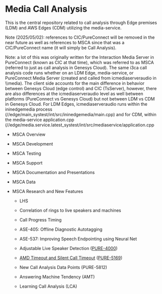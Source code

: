 # Media Call Analysis  
  
This is the central repository related to call analysis through Edge premises (LDM) and AWS Edges (CDM) utilizing the media-service.

Note (2025/05/02): references to CIC/PureConnect will be removed in the near future as well as references to MSCA since that was a CIC/PureConnect name (it will simply be Call Analysis).

Note: a lot of this was originally written for the Interaction Media Server in PureConnect (known as CIC at that time), which was referred to as MSCA (referred to just as call analysis in Genesys Cloud).  The same i3ca call analysis code runs whether on an LDM Edge, media-service, or PureConnect Media Server (created and called from icmediaserveraudio in \\\media).  The client side accounts for the main difference in behavior between Genesys Cloud (edge control) and CIC (TsServer), however, there are also differences at the icmediaserveraudio level as well between platforms (PureConnect vs Genesys Cloud) but not between LDM vs CDM in Genesys Cloud.  For LDM Edges, icmediaserveraudio runs within the ininedgemedia process (//edge/main_systest/int/src/ininedgemedia/main.cpp) and for CDM, within the media-service application.cpp (//edge/media.service.latest_systest/int/src/mediaservice/application.cpp

  * MSCA Overview

  * MSCA Development

  * MSCA Testing

  * MSCA Support

  * MSCA Documentation and Presentations

  * MSCA Data

  * MSCA Research and New Features 

    * LHS

    * Correlation of rings to live speakers and machines

    * Call Progress Timing

    * ASE-405: Offline Diagnostic Autotagging

    * ASE-537: Improving Speech Endpointing using Neural Net

    * Adjustable Live Speaker Detection ([PURE-4000](https://inindca.atlassian.net/browse/PURE-4000))

    * [AMD Timeout and Silent Call Timeout](https://genesys-confluence.atlassian.net/wiki/display/MediaGroup/AMD+Timeout+and+Silent+Call+Timeout) ([PURE-5169](https://inindca.atlassian.net/browse/PURE-5169))

    * New Call Analysis Data Points (PURE-5812)

    * Answering Machine Tendency (AMT)

    * Learning Call Analysis (LCA)



